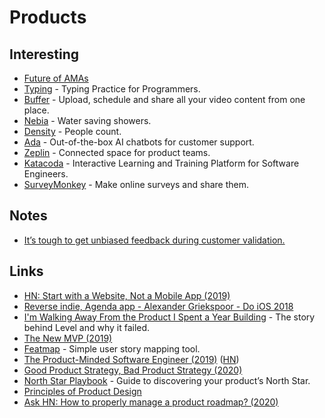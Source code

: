 # Products

## Interesting

* [Future of AMAs](https://hackernoon.com/how-chris-messina-works-and-whats-the-future-of-amas-319046d1f12f)
* [Typing](https://typing.io) - Typing Practice for Programmers.
* [Buffer](https://buffer.com/video) - Upload, schedule and share all your video content from one place.
* [Nebia](https://nebia.com) - Water saving showers.
* [Density](https://www.density.io) - People count.
* [Ada](https://ada.support) - Out-of-the-box AI chatbots for customer support.
* [Zeplin](https://zeplin.io) - Connected space for product teams.
* [Katacoda](https://www.katacoda.com) - Interactive Learning and Training Platform for Software Engineers.
* [SurveyMonkey](https://www.surveymonkey.com) - Make online surveys and share them.

## Notes

* [It’s tough to get unbiased feedback during customer validation.](https://www.derrickreimer.com/essays/2019/05/17/im-walking-away-from-the-product-i-spent-a-year-building.html)

## Links

* [HN: Start with a Website, Not a Mobile App (2019)](https://news.ycombinator.com/item?id=18824993)
* [Reverse indie, Agenda app - Alexander Griekspoor - Do iOS 2018](https://www.youtube.com/watch?v=NI8yYmqHahE)
* [I'm Walking Away From the Product I Spent a Year Building](https://www.derrickreimer.com/essays/2019/05/17/im-walking-away-from-the-product-i-spent-a-year-building.html) - The story behind Level and why it failed.
* [The New MVP (2019)](https://johnpalmer.site/#/newmvp)
* [Featmap](https://github.com/amborle/featmap) - Simple user story mapping tool.
* [The Product-Minded Software Engineer (2019)](https://blog.pragmaticengineer.com/the-product-minded-engineer/) ([HN](https://news.ycombinator.com/item?id=21732027))
* [Good Product Strategy, Bad Product Strategy (2020)](https://twitter.com/shreyas/status/1244810075908128768)
* [North Star Playbook](https://amplitude.com/north-star) - Guide to discovering your product’s North Star.
* [Principles of Product Design](http://bokardo.com/principles-of-product-design/)
* [Ask HN: How to properly manage a product roadmap? (2020)](https://news.ycombinator.com/item?id=22827275)
